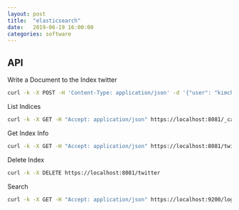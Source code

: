 ```yaml
---
layout: post
title:  "elasticsearch"
date:   2019-06-19 16:00:00
categories: software
---
```


## API

Write a Document to the Index twitter

```bash
curl -k -X POST -H 'Content-Type: application/json' -d '{"user": "kimchy"}' https://localhost:8081/twitter/_doc/
```

List Indices

```bash
curl -k -X GET -H "Accept: application/json" https://localhost:8081/_cat/indices
```

Get Index Info

```bash
curl -k -X GET -H "Accept: application/json" https://localhost:8081/twitter
```

Delete Index

```bash
curl -k -X DELETE https://localhost:8081/twitter
```

Search

```bash
curl -k -X GET -H "Accept: application/json" https://localhost:9200/logstash-2019.06.21/_search?q=source:stderr
```

